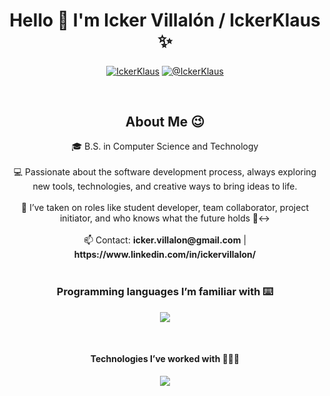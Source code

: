 <h1 align="center">Hello 👋  I'm Icker Villalón / IckerKlaus ✨ </h1> 

<p align="center">
<a href="https://www.linkedin.com/in/ickervillalon/" target="blank"><img align="center" src="https://img.shields.io/badge/LinkedIn-0077B5?style=for-the-badge&logo=linkedin&logoColor=white" alt="IckerKlaus"/></a>
<a href = "mailto:icker.villalon@gmail.com" target="blank"><img align="center" src="https://img.shields.io/badge/Gmail-D14836?style=for-the-badge&logo=gmail&logoColor=white" alt="@IckerKlaus"  /></a>
  </p>
<br>
<h2 align="center">About Me 😉</h2>
<!--Intro start-->
<div align="center">
  🎓 B.S. in Computer Science and Technology <br><br>
  💻 Passionate about the software development process, always exploring new tools, technologies, and creative ways to bring ideas to life. <br><br>
  📝 I’ve taken on roles like student developer, team collaborator, project initiator, and who knows what the future holds 🙂‍↔️ <br><br>
  📫 Contact: <strong>icker.villalon@gmail.com</strong> | <strong>https://www.linkedin.com/in/ickervillalon/</strong>
  <!--Intro end-->
</div>
<br>
<h3 align="center">Programming languages I’m familiar with ⌨️</h3>
<!--tech stack icons-->
<p align="center">
  <a href="https://skillicons.dev">
    <img src="https://skillicons.dev/icons?i=py,cpp,js&perline=12" />
  </a>
</p>
<br>
<h4 align="center">Technologies I’ve worked with 👨🏻‍💻</h4>
<!--tech stack icons-->
<p align="center">
  <a href="https://skillicons.dev">
    <img src="https://skillicons.dev/icons?i=github,git,html,css,arduino,matlab&perline=12" />
  </a>
</p>
